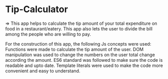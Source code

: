 # Tip-Calculator

=> This app helps to calculate the tip amount of your total expenditure on food in a restaurant/eatery. This app also lets the user to divide the bill among the people who are willing to pay.

For the construction of this app, the following Js concepts were used:
 Functions were made to calculate the tip amount of the user.
 DOM manipulation was used to change the numbers on the user total change according the amount.
 ES6 standard was followed to make sure the code is readable and upto date.
 Template literals were used to make the code more convenient and easy to understand.
